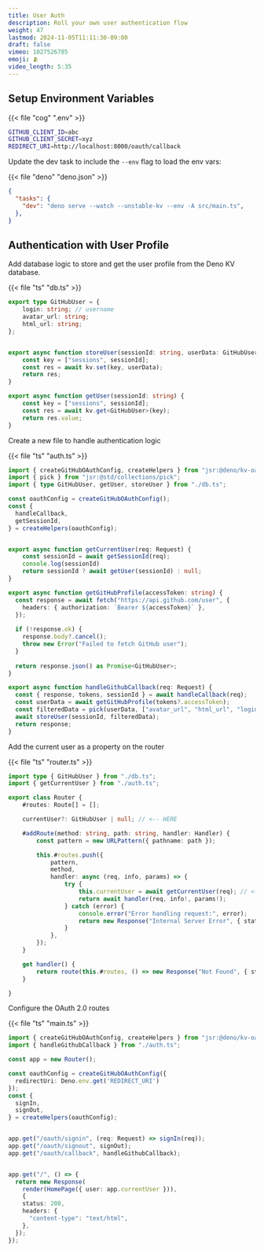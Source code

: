 ```yaml
---
title: User Auth
description: Roll your own user authentication flow
weight: 47
lastmod: 2024-11-05T11:11:30-09:00
draft: false
vimeo: 1027526785
emoji: 🫂
video_length: 5:35
---
```




## Setup Environment Variables

{{< file "cog" ".env" >}}
```bash
GITHUB_CLIENT_ID=abc 
GITHUB_CLIENT_SECRET=xyz
REDIRECT_URI=http://localhost:8000/oauth/callback
```

Update the dev task to include the `--env` flag to load the env vars:

{{< file "deno" "deno.json" >}}
```json
{
  "tasks": {
    "dev": "deno serve --watch --unstable-kv --env -A src/main.ts",
  },
}
```

## Authentication with User Profile


Add database logic to store and get the user profile from the Deno KV database.

{{< file "ts" "db.ts" >}}
```typescript
export type GitHubUser = {
    login: string; // username
    avatar_url: string;
    html_url: string;
};


export async function storeUser(sessionId: string, userData: GitHubUser) {
    const key = ["sessions", sessionId];
    const res = await kv.set(key, userData);
    return res;
}

export async function getUser(sessionId: string) {
    const key = ["sessions", sessionId];
    const res = await kv.get<GitHubUser>(key);
    return res.value;
}
```

Create a new file to handle authentication logic

{{< file "ts" "auth.ts" >}}
```typescript
import { createGitHubOAuthConfig, createHelpers } from "jsr:@deno/kv-oauth";
import { pick } from "jsr:@std/collections/pick";
import { type GitHubUser, getUser, storeUser } from "./db.ts";

const oauthConfig = createGitHubOAuthConfig();
const {
  handleCallback,
  getSessionId,
} = createHelpers(oauthConfig);


export async function getCurrentUser(req: Request) {
    const sessionId = await getSessionId(req);
    console.log(sessionId)
    return sessionId ? await getUser(sessionId) : null;
}

export async function getGitHubProfile(accessToken: string) {
  const response = await fetch("https://api.github.com/user", {
    headers: { authorization: `Bearer ${accessToken}` },
  });
  
  if (!response.ok) {
    response.body?.cancel();
    throw new Error("Failed to fetch GitHub user");
  }
  
  return response.json() as Promise<GitHubUser>;
}

export async function handleGithubCallback(req: Request) {
  const { response, tokens, sessionId } = await handleCallback(req);
  const userData = await getGitHubProfile(tokens?.accessToken);
  const filteredData = pick(userData, ["avatar_url", "html_url", "login"]);
  await storeUser(sessionId, filteredData);
  return response;
}

```

Add the current user as a property on the router

{{< file "ts" "router.ts" >}}
```typescript
import type { GitHubUser } from "./db.ts";
import { getCurrentUser } from "./auth.ts";

export class Router {
    #routes: Route[] = [];

    currentUser?: GitHubUser | null; // <-- HERE

    #addRoute(method: string, path: string, handler: Handler) {
        const pattern = new URLPattern({ pathname: path });

        this.#routes.push({
            pattern,
            method,
            handler: async (req, info, params) => {
                try {
                    this.currentUser = await getCurrentUser(req); // <-- HERE
                    return await handler(req, info!, params!);
                } catch (error) {
                    console.error("Error handling request:", error);
                    return new Response("Internal Server Error", { status: 500 });
                }
            },
        });
    }

    get handler() {
        return route(this.#routes, () => new Response("Not Found", { status: 404 }))
    }

}
```

Configure the OAuth 2.0 routes

{{< file "ts" "main.ts" >}}
```typescript
import { createGitHubOAuthConfig, createHelpers } from "jsr:@deno/kv-oauth";
import { handleGithubCallback } from "./auth.ts";

const app = new Router();

const oauthConfig = createGitHubOAuthConfig({
  redirectUri: Deno.env.get('REDIRECT_URI')
});
const {
  signIn,
  signOut,
} = createHelpers(oauthConfig);


app.get("/oauth/signin", (req: Request) => signIn(req));
app.get("/oauth/signout", signOut);
app.get("/oauth/callback", handleGithubCallback);


app.get("/", () => {
  return new Response(
    render(HomePage({ user: app.currentUser })), 
    {
    status: 200,
    headers: {
      "content-type": "text/html",
    },
  });
});
```
